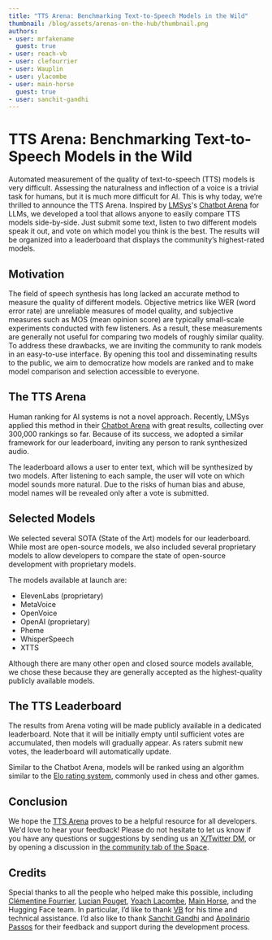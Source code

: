 ```yaml
---
title: "TTS Arena: Benchmarking Text-to-Speech Models in the Wild"
thumbnail: /blog/assets/arenas-on-the-hub/thumbnail.png 
authors:
- user: mrfakename
  guest: true
- user: reach-vb
- user: clefourrier
- user: Wauplin
- user: ylacombe
- user: main-horse
  guest: true
- user: sanchit-gandhi
---
```


# TTS Arena: Benchmarking Text-to-Speech Models in the Wild

Automated measurement of the quality of text-to-speech (TTS) models is very difficult. Assessing the naturalness and inflection of a voice is a trivial task for humans, but it is much more difficult for AI. This is why today, we’re thrilled to announce the TTS Arena. Inspired by [LMSys](https://lmsys.org/)'s [Chatbot Arena](https://huggingface.co/spaces/lmsys/chatbot-arena-leaderboard) for LLMs, we developed a tool that allows anyone to easily compare TTS models side-by-side. Just submit some text, listen to two different models speak it out, and vote on which model you think is the best. The results will be organized into a leaderboard that displays the community’s highest-rated models.

## Motivation

The field of speech synthesis has long lacked an accurate method to measure the quality of different models. Objective metrics like WER (word error rate) are unreliable measures of model quality, and subjective measures such as MOS (mean opinion score) are typically small-scale experiments conducted with few listeners. As a result, these measurements are generally not useful for comparing two models of roughly similar quality. To address these drawbacks, we are inviting the community to rank models in an easy-to-use interface. By opening this tool and disseminating results to the public, we aim to democratize how models are ranked and to make model comparison and selection accessible to everyone.

## The TTS Arena

Human ranking for AI systems is not a novel approach. Recently, LMSys applied this method in their [Chatbot Arena](https://arena.lmsys.org/) with great results, collecting over 300,000 rankings so far. Because of its success, we adopted a similar framework for our leaderboard, inviting any person to rank synthesized audio.

The leaderboard allows a user to enter text, which will be synthesized by two models. After listening to each sample, the user will vote on which model sounds more natural. Due to the risks of human bias and abuse, model names will be revealed only after a vote is submitted.

## Selected Models

We selected several SOTA (State of the Art) models for our leaderboard. While most are open-source models, we also included several proprietary models to allow developers to compare the state of open-source development with proprietary models.

The models available at launch are:
- ElevenLabs (proprietary)
- MetaVoice
- OpenVoice
- OpenAI (proprietary)
- Pheme
- WhisperSpeech
- XTTS

Although there are many other open and closed source models available, we chose these because they are generally accepted as the highest-quality publicly available models.

## The TTS Leaderboard

The results from Arena voting will be made publicly available in a dedicated leaderboard. Note that it will be initially empty until sufficient votes are accumulated, then models will gradually appear. As raters submit new votes, the leaderboard will automatically update.

Similar to the Chatbot Arena, models will be ranked using an algorithm similar to the [Elo rating system](https://en.wikipedia.org/wiki/Elo_rating_system), commonly used in chess and other games.



## Conclusion

We hope the [TTS Arena](https://huggingface.co/spaces/TTS-AGI/TTS-Arena) proves to be a helpful resource for all developers. We'd love to hear your feedback! Please do not hesitate to let us know if you have any questions or suggestions by sending us an [X/Twitter DM](https://twitter.com/realmrfakename), or by opening a discussion in [the community tab of the Space](https://huggingface.co/spaces/TTS-AGI/TTS-Arena/discussions).

## Credits

Special thanks to all the people who helped make this possible, including [Clémentine Fourrier](https://twitter.com/clefourrier), [Lucian Pouget](https://twitter.com/wauplin), [Yoach Lacombe](https://twitter.com/yoachlacombe), [Main Horse](https://twitter.com/main_horse), and the Hugging Face team. In particular, I’d like to thank [VB](https://twitter.com/reach_vb) for his time and technical assistance. I’d also like to thank [Sanchit Gandhi](https://twitter.com/sanchitgandhi99) and [Apolinário Passos](https://twitter.com/multimodalart) for their feedback and support during the development process.
